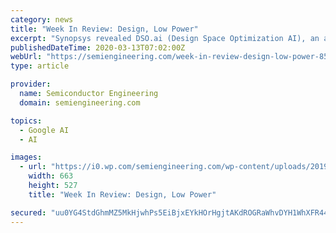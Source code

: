 ```yaml
---
category: news
title: "Week In Review: Design, Low Power"
excerpt: "Synopsys revealed DSO.ai (Design Space Optimization AI), an autonomous AI application that searches for optimization targets in very large solution spaces of chip design, inspired by the process of DeepMind’s game-playing AlphaZero. DSO.ai engines ingest ..."
publishedDateTime: 2020-03-13T07:02:00Z
webUrl: "https://semiengineering.com/week-in-review-design-low-power-85/"
type: article

provider:
  name: Semiconductor Engineering
  domain: semiengineering.com

topics:
  - Google AI
  - AI

images:
  - url: "https://i0.wp.com/semiengineering.com/wp-content/uploads/2019/05/iStock-509646667-brainchip.jpg?fit=663%2C527&#038;ssl=1"
    width: 663
    height: 527
    title: "Week In Review: Design, Low Power"

secured: "uu0YG4StdGhmMZ5MkHjwhPs5EiBjxEYkHOrHgjtAKdROGRaWhvDYH1WhXFR44zk61uCjaKzcrFTIhO3Q47ZvmXQ2YaHG7Mn+pCMxwCoIufoPFAxOqNDpwAIQEgkA/0U8j/3WzLSutJcA355qht3FUZRCFaQOrf+MCxPovcqDwHH605hiXqI2MiRZY+P63cGCD1pQc+f0FyAOabPpny01Fo5u8Q6/okdfCO+64znjIs5KDfQgyoTwiUAIRvoC+O0EwguO9tx0FY8xHd18kfWn+6mIce0petmHspy+ZX7WDGmZXqb2ESRBR5UpZ3gVvPRZ;GQ/OryfTnByJ4sudBsTAow=="
---
```


